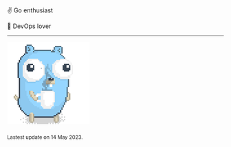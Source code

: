 :v: Go enthusiast

:muscle: DevOps lover

---

![Image alt text](/images/gopher_with_coffee.gif)


<sub>Lastest update on 14 May 2023.</sub>
